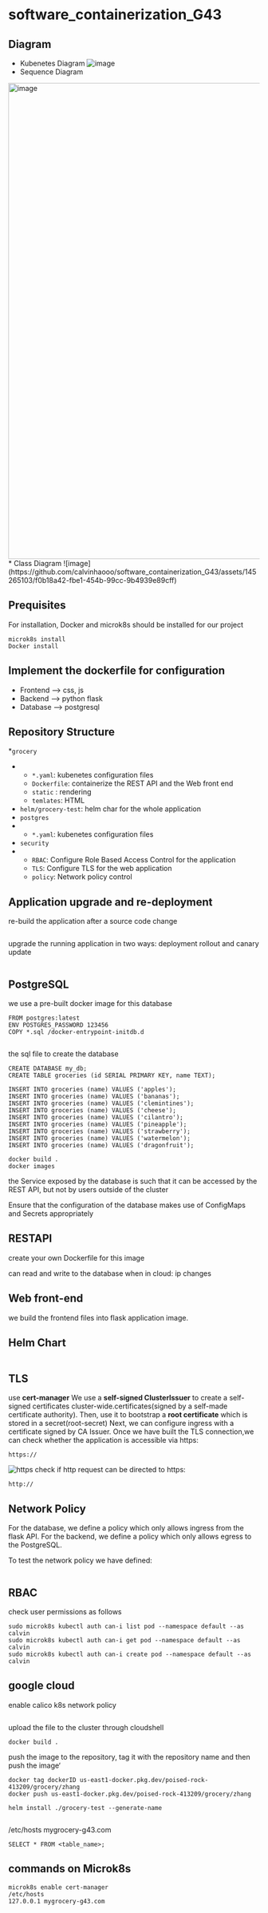# software_containerization_G43


## Diagram
* Kubenetes Diagram
![image](https://github.com/zhang-mickey/k8s-containerization/assets/145342600/c15b3101-c91a-414c-8839-78a60c222427)
* Sequence Diagram
<img width="954" alt="image" src="https://github.com/calvinhaooo/software_containerization_G43/assets/145342600/fee6a71f-241b-4698-a1ec-4684b3217f14">
* Class Diagram
![image](https://github.com/calvinhaooo/software_containerization_G43/assets/145265103/f0b18a42-fbe1-454b-99cc-9b4939e89cff)

## Prequisites

For installation, Docker and microk8s should be installed for our project
```
microk8s install
Docker install
```

## Implement the dockerfile for configuration
* Frontend --> css, js
* Backend --> python flask
* Database --> postgresql

## Repository Structure
*`grocery`
* * `*.yaml`: kubenetes configuration files
  * `Dockerfile`:  containerize the REST API and the Web front end
  * `static` : rendering
  * `temlates`: HTML
* `helm/grocery-test`: helm char for the whole application
* `postgres`
* * `*.yaml`: kubenetes configuration files
* `security`
* * `RBAC`: Configure Role Based Access Control for the application
  * `TLS`: Configure TLS for the web application 
  * `policy`: Network policy control


## Application upgrade and re-deployment
re-build the application after a source code change 
```

```
upgrade the running application in two ways: deployment rollout and canary update
```
```

## PostgreSQL

we use a pre-built docker image for this database
```
FROM postgres:latest
ENV POSTGRES_PASSWORD 123456
COPY *.sql /docker-entrypoint-initdb.d


```
the sql file to create the database
```
CREATE DATABASE my_db;
CREATE TABLE groceries (id SERIAL PRIMARY KEY, name TEXT);

INSERT INTO groceries (name) VALUES ('apples');
INSERT INTO groceries (name) VALUES ('bananas');
INSERT INTO groceries (name) VALUES ('clemintines');
INSERT INTO groceries (name) VALUES ('cheese');
INSERT INTO groceries (name) VALUES ('cilantro');
INSERT INTO groceries (name) VALUES ('pineapple');
INSERT INTO groceries (name) VALUES ('strawberry');
INSERT INTO groceries (name) VALUES ('watermelon');
INSERT INTO groceries (name) VALUES ('dragonfruit');

```
```
docker build .
docker images

```

the Service exposed by the database is such that it can be accessed by the REST API, but not by users outside of the cluster 

Ensure that the configuration of the database makes use of ConfigMaps and Secrets appropriately

## RESTAPI  
create your own Dockerfile for this image

can read and write to the database
when in cloud:
ip changes

## Web front-end
we build the frontend files into flask application image. 
## Helm Chart
```

```
## TLS
use **cert-manager** 
We use a **self-signed ClusterIssuer** to create a self-signed certificates cluster-wide.certificates(signed by a self-made certificate authority). 
Then, use it to bootstrap a **root certificate** which is stored in a secret(root-secret)
Next, we can configure ingress with a certificate signed by CA Issuer. 
Once we have built the TLS connection,we can check whether the application is accessible via https:
```
https://
```
![https](https://github.com/calvinhaooo/software_containerization_G43/assets/145265103/1de732b4-e269-42dc-a3b5-08a21a39e323)
check if http request can be directed to https:
```
http://
```

## Network Policy
For the database, we define a policy which only allows ingress from the flask API.
For the backend, we define a policy which only allows egress to the PostgreSQL.

To test the network policy we have defined:
```

```



## RBAC
check user permissions as follows

```
sudo microk8s kubectl auth can-i list pod --namespace default --as calvin
sudo microk8s kubectl auth can-i get pod --namespace default --as calvin
sudo microk8s kubectl auth can-i create pod --namespace default --as calvin
```

## google cloud
enable calico k8s network policy

```
```

upload the file to the cluster through cloudshell
```
docker build .
```

push the image to the repository, tag it with the repository name and then push the image‘
```
docker tag dockerID us-east1-docker.pkg.dev/poised-rock-413209/grocery/zhang
docker push us-east1-docker.pkg.dev/poised-rock-413209/grocery/zhang
```

```
helm install ./grocery-test --generate-name


```
/etc/hosts
 mygrocery-g43.com
```
SELECT * FROM <table_name>;

```
## commands on Microk8s

```
microk8s enable cert-manager
/etc/hosts
127.0.0.1 mygrocery-g43.com
```
